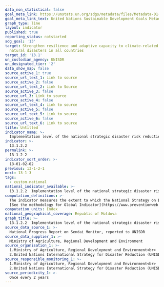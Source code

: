 ```yaml
---
data_non_statistical: false
goal_meta_link: https://unstats.un.org/sdgs/metadata/files/Metadata-01-05-03.pdf
goal_meta_link_text: United Nations Sustainable Development Goals Metadata (pdf 759kB)
graph_type: line
layout: indicator
published: true
reporting_status: notstarted
sdg_goal: '13'
target: Strengthen resilience and adaptive capacity to climate-related hazards and
  natural disasters in all countries
target_id: '13.1'
un_custodian_agency: UNISDR
un_designated_tier: '2'
data_show_map: false
source_active_1: true
source_url_text_1: Link to source
source_active_2: false
source_url_text_2: Link to Source
source_active_3: false
source_url_3: Link to source
source_active_4: false
source_url_text_4: Link to source
source_active_5: false
source_url_text_5: Link to source
source_active_6: false
source_url_text_6: Link to source
title: Untitled
indicator_name: >-
  Implementation level of the national strategic disaster risk reduction framework in line with the Sendai Framework for Disaster Risk Reduction 2015–2030
indicator: >-
  13.1.2.2
permalink: >-
  13-1-2-2
indicator_sort_order: >-
  13-01-02-02
previous: 13-1-2-1
next: 13-1-3
tags:
  - custom.national
national_indicator_available: >-
  13.1.2.2  Implementation level of the national strategic disaster risk reduction framework in line with the Sendai Framework for Disaster Risk Reduction 2015–2030
computation_definitions: >-
  The indicator measures the extent to which the National Strategy on Disaster Risk Reduction is aligned to the Senda Framework for Disaster Risk Reduction. This option suggest using the minimum criteria defined as elements of the so-called DRR Progress Index. It measures the level to which the DRR National Strategy meets the four elements defined in para. 27 (b) of the Sendai Framework, which are: ​​a) setting the timeframe, targets and indicators, b) sets the objectives and the measures for preventing the occurrence of disaster risks (c) sets objectives and measures related to reducing the existing risks and (d) sets the objectives and the measures for enhancing economic, social, health, and environment resilience. Every element is attributed 0.25 (25%). If a country has a DRR strategy which meets the four elements, it is assessed with 1. If a country reports missing DRR strategy, it is assessed with 0. If a country has an emergency or preparedness plan, which has objectives and measures related to enhancing the economic, social, health, and environmental resilience, but which does not tackle the prevention of risk occurrence and reduction of existing risks and also has no objectives and indicators, it is assessed with 0.25.<br> 
  [See the methodology for Global Indicator](https://www.preventionweb.net/documents/oiewg/Technical%20Collection%20of%20Concept%20Notes%20on%20Indicators.pdf), pag. 148-149
computation_units: Index
national_geographical_coverage: Republic of Moldova
graph_title: >-
  13.1.2.2  Implementation level of the national strategic disaster risk reduction framework in line with the Sendai Framework for Disaster Risk Reduction 2015–2030
source_data_source_1: >-
  National Progress Report on Sendai Monitor, reported to UNISDR
source_data_supplier_1: >-
  Ministry of Agriculture, Regional Development and Environment
source_organisation_1: >-
  1.Ministry of Agriculture, Regional Development and Environment<br> 
  2.United Nations International Strategy for Disaster Reduction (UNISDR)
source_responsible_monitoring_1: >-
  1.Ministry of Agriculture, Regional Development and Environment<br> 
  2.United Nations International Strategy for Disaster Reduction (UNISDR)
source_periodicity_1: >-
  Once every 2 years
---
```

